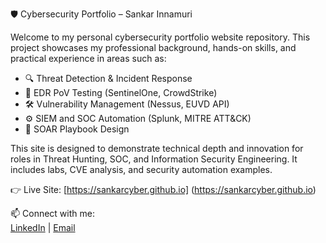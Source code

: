 🛡️ Cybersecurity Portfolio – Sankar Innamuri

Welcome to my personal cybersecurity portfolio website repository. This project showcases my professional background, hands-on skills, and practical experience in areas such as:

- 🔍 Threat Detection & Incident Response  
- 🧪 EDR PoV Testing (SentinelOne, CrowdStrike)  
- 🛠️ Vulnerability Management (Nessus, EUVD API)  
- ⚙️ SIEM and SOC Automation (Splunk, MITRE ATT&CK)  
- 🔄 SOAR Playbook Design

This site is designed to demonstrate technical depth and innovation for roles in Threat Hunting, SOC, and Information Security Engineering. It includes labs, CVE analysis, and security automation examples.

👉 Live Site: [https://sankarcyber.github.io] (https://sankarcyber.github.io)

📫 Connect with me:  
[LinkedIn](https://www.linkedin.com/in/sankar-i/) | [Email](chandrahas.1997@gmail.com)
